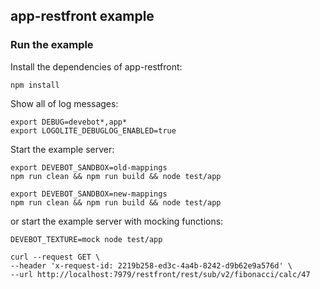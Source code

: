 ## app-restfront example

### Run the example

Install the dependencies of app-restfront:

```shell
npm install
```

Show all of log messages:

```shell
export DEBUG=devebot*,app*
export LOGOLITE_DEBUGLOG_ENABLED=true
```

Start the example server:

```shell
export DEVEBOT_SANDBOX=old-mappings
npm run clean && npm run build && node test/app
```

```shell
export DEVEBOT_SANDBOX=new-mappings
npm run clean && npm run build && node test/app
```

or start the example server with mocking functions:

```shell
DEVEBOT_TEXTURE=mock node test/app
```

```shell
curl --request GET \
--header 'x-request-id: 2219b258-ed3c-4a4b-8242-d9b62e9a576d' \
--url http://localhost:7979/restfront/rest/sub/v2/fibonacci/calc/47
```

